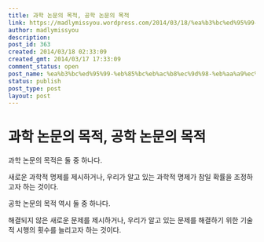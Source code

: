 ```yaml
---
title: 과학 논문의 목적, 공학 논문의 목적
link: https://madlymissyou.wordpress.com/2014/03/18/%ea%b3%bc%ed%95%99-%eb%85%bc%eb%ac%b8%ec%9d%98-%eb%aa%a9%ec%a0%81-%ea%b3%b5%ed%95%99-%eb%85%bc%eb%ac%b8%ec%9d%98-%eb%aa%a9%ec%a0%81/
author: madlymissyou
description: 
post_id: 363
created: 2014/03/18 02:33:09
created_gmt: 2014/03/17 17:33:09
comment_status: open
post_name: %ea%b3%bc%ed%95%99-%eb%85%bc%eb%ac%b8%ec%9d%98-%eb%aa%a9%ec%a0%81-%ea%b3%b5%ed%95%99-%eb%85%bc%eb%ac%b8%ec%9d%98-%eb%aa%a9%ec%a0%81
status: publish
post_type: post
layout: post
---
```


# 과학 논문의 목적, 공학 논문의 목적

과학 논문의 목적은 둘 중 하나다.

새로운 과학적 명제를 제시하거나, 우리가 알고 있는 과학적 명제가 참일 확률을 조정하고자 하는 것이다.

공학 논문의 목적 역시 둘 중 하나다.

해결되지 않은 새로운 문제를 제시하거나, 우리가 알고 있는 문제를 해결하기 위한 기술적 시행의 횟수를 늘리고자 하는 것이다.